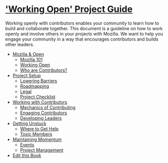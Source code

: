 # ['Working Open' Project Guide](http://mozillascience.github.io/leadership-training/)

Working openly with contributors enables your community to learn how to build
and collaborate together. This document is a guideline on how to work openly and
involve others in your projects with Mozilla. We want to help you engage your
community in a way that encourages contributors and builds other leaders.

* [Mozilla & Open](01-mozilla_open.md)
  * [Mozilla 101](01.1-mozilla_101.md)
  * [Working Open](01.2-working_open.md)
  * [Who are Contributors?](01.3-contributors.md)
* [Project Setup](02-setup.md)
  * [Lowering Barriers](02.1-newcomers.md)
  * [Roadmapping](02.2-roadmap.md)
  * [Legal](02.3-legal.md)
  * [Project Checklist](02.4-checklist.md)
* [Working with Contributors](03-contributors.md)
  * [Mechanics of Contributing](03.1-mechanics.md)
  * [Engaging Contributors](03.2-engaging.md)
  * [Developing Leaders](03.3-leaders.md)
* [Getting Unstuck](04-getting_unstuck.md)
  * [Where to Get Help](04.1-get_help.md)
  * [Toxic Members](04.2-toxic_members.md)
* [Maintaining Momentum](05-momentum.md)
  * [Events](05.1-events.md)
  * [Project Management](05.2-project_management.md)
* [Edit this Book](about.md)
